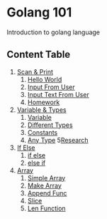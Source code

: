 # Golang 101
Introduction to golang language


## Content Table
1. [Scan & Print](1-scan-print)
   1. [Hello World](1-scan-print/1-simple-program)
   2. [Input From User](1-scan-print/2-input)
   3. [Input Text From User](1-scan-print/3-extra-input-scanner)
   4. [Homework](1-scan-print/README.md)
2. [Variable & Types](2-variable-type)
   1. [Variable](2-variable-type/1-variable)
   2. [Different Types](2-variable-type/2-different-types)
   3. [Constants](2-variable-type/3-constant)
   4. [Any Type](2-variable-type/4-any) 
   5[Research](2-variable-type/README.md)
3. [If Else](3-if-else)
   1. [if else](3-if-else/1-if-else)
   2. [else if](3-if-else/2-else-if)
4. [Array](4-array)
   1. [Simple Array](4-array/1-simple)
   2. [Make Array](4-array/2-make-array)
   3. [Append Func](4-array/3-append)
   4. [Slice](4-array/4-slice)
   5. [Len Function](4-array/5-len)